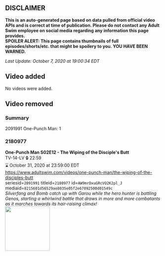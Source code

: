 ## DISCLAIMER
**This is an auto-generated page based on data pulled from official video APIs and is correct at time of publication. Please do not contact any Adult Swim employee on social media regarding any information this page provides.**  
**SPOILER ALERT: This page contains thumbnails of full episodes/shorts/etc. that might be spoilery to you. YOU HAVE BEEN WARNED.**  

_Last Update: October 7, 2020 at 19:00:34 EDT_
## Video added
No videos were added.  
## Video removed
### Summary
2091991 One-Punch Man: 1  
### 2180977
**One-Punch Man S02E12 - The Wiping of the Disciple's Butt**  
TV-14-LV 🔒 22:59  
⌛ October 31, 2020 at 23:59:00 EDT  
https://www.adultswim.com/videos/one-punch-man/the-wiping-of-the-disciples-butt  
seriesid=`2091991` titleid=`2180977` id=`AW9mrDxuGRcVO2K2pl_J` mediaid=`8215601d56529ae8035e05f2e67092500d01549c`  
_Silverfang and Bomb catch up with Garou while the hero hunter is battling Genos, starting a whirlwind battle that draws in more and more combatants as it marches towards its hair-raising climax!_  
<a href="https://media.cdn.adultswim.com/uploads/20200102/thumbnails/2_2012932355-OnePunchMan_024.jpg"><img src="https://media.cdn.adultswim.com/uploads/20200102/thumbnails/2_2012932355-OnePunchMan_024.jpg" height="144px" /></a>
